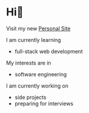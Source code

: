 # Hi👋
 Visit my new <a href="codehomie1.github.io/portfolio/">Personal Site</a>
 
I am currently learning 
- full-stack web development

My interests are in
- software engineering
  
I am currently working on 
- side projects
- preparing for interviews
